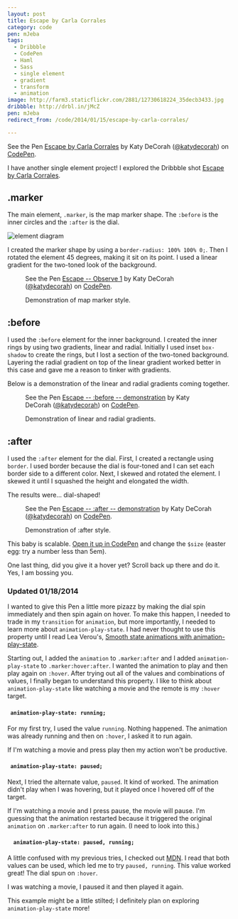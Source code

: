 ```yaml
---
layout: post
title: Escape by Carla Corrales
category: code
pen: mJeba
tags:
  - Dribbble
  - CodePen
  - Haml
  - Sass
  - single element
  - gradient
  - transform
  - animation
image: http://farm3.staticflickr.com/2881/12730618224_35decb3433.jpg
dribbble: http://drbl.in/jMcZ
pen: mJeba
redirect_from: /code/2014/01/15/escape-by-carla-corrales/

---
```



<p data-height="450" data-theme-id="97" data-slug-hash="mJeba" data-default-tab="result" class='codepen'>See the Pen <a href='http://codepen.io/katydecorah/pen/mJeba'>Escape by Carla Corrales</a> by Katy DeCorah (<a href='http://codepen.io/katydecorah'>@katydecorah</a>) on <a href='http://codepen.io'>CodePen</a>.</p>

I have another single element project! I explored the Dribbble shot [Escape by Carla Corrales](http://drbl.in/jMcZ).

## .marker
The main element, `.marker`, is the map marker shape. The `:before` is the inner circles and the `:after` is the dial.

![element diagram](http://farm3.staticflickr.com/2881/12730618224_35decb3433.jpg)

I created the marker shape by using a `border-radius: 100% 100% 0;`. Then I rotated the element 45 degrees, making it sit on its point. I used a linear gradient for the two-toned look of the background.

<figure>
<p data-height="400" data-theme-id="97" data-slug-hash="5139eb2825b88adf9495330f554a9c5b" data-default-tab="result" class='codepen'>See the Pen <a href='http://codepen.io/katydecorah/pen/5139eb2825b88adf9495330f554a9c5b'>Escape -- Observe 1</a> by Katy DeCorah (<a href='http://codepen.io/katydecorah'>@katydecorah</a>) on <a href='http://codepen.io'>CodePen</a>.</p>
<figcaption>Demonstration of map marker style.</figcaption>
</figure>

## :before

I used the `:before` element for the inner background. I created the inner rings by using two gradients, linear and radial. Initially I used inset `box-shadow` to create the rings, but I lost a section of the two-toned background. Layering the radial gradient on top of the linear gradient worked better in this case and gave me a reason to tinker with gradients.

Below is a demonstration of the linear and radial gradients coming together.

<figure>
<p data-height="307" data-theme-id="97" data-slug-hash="85ed97e499e0eae1b5ba133f7a68dd2e" data-default-tab="result" class='codepen'>See the Pen <a href='http://codepen.io/katydecorah/pen/85ed97e499e0eae1b5ba133f7a68dd2e'>Escape -- :before -- demonstration</a> by Katy DeCorah (<a href='http://codepen.io/katydecorah'>@katydecorah</a>) on <a href='http://codepen.io'>CodePen</a>.</p>
<figcaption>Demonstration of linear and radial gradients.</figcaption>
</figure>

## :after
I used the `:after` element for the dial. First, I created a rectangle using `border`. I used border because the dial is four-toned and I can set each border side to a different color. Next, I skewed and rotated the element. I skewed it until I squashed the height and elongated the width.

The results were&hellip; dial-shaped!

<figure>
<p data-height="274" data-theme-id="97" data-slug-hash="2da5c6fd1fea85b62eef5c84568f6658" data-default-tab="result" class='codepen'>See the Pen <a href='http://codepen.io/katydecorah/pen/2da5c6fd1fea85b62eef5c84568f6658'>Escape -- :after -- demonstration</a> by Katy DeCorah (<a href='http://codepen.io/katydecorah'>@katydecorah</a>) on <a href='http://codepen.io'>CodePen</a>.</p>
<figcaption>Demonstration of :after style.</figcaption>
</figure>

This baby is scalable. [Open it up in CodePen](http://codepen.io/katydecorah/pen/mJeba) and change the `$size` (easter egg: try a number less than 5em).

One last thing, did you give it a hover yet? Scroll back up there and do it. Yes, I am bossing you.

### Updated 01/18/2014

I wanted to give this Pen a little more pizazz by making the dial spin immediately and then spin again on hover. To make this happen, I needed to trade in my `transition` for `animation`, but more importantly, I needed to learn more about `animation-play-state`. I had never thought to use this property until I read Lea Verou's, [Smooth state animations with animation-play-state](http://lea.verou.me/2014/01/smooth-state-animations-with-animation-play-state/).

Starting out, I added the `animation` to `.marker:after` and I added `animation-play-state` to `.marker:hover:after`. I wanted the animation to play and then play again on `:hover`. After trying out all of the values and combinations of values, I finally began to understand this property. I like to think about `animation-play-state` like watching a movie and the remote is my `:hover` target.

<h4><i class="fa fa-play">&nbsp;</i> <code>animation-play-state: running;</code></h4>

For my first try, I used the value `running`. Nothing happened. The animation was already running and then on `:hover`, I asked it to run again.

If I'm watching a movie and press play then my action won't be productive.

<h4><i class="fa fa-pause">&nbsp;</i> <code>animation-play-state: paused;</code></h4>

Next, I tried the alternate value, `paused`. It kind of worked. The animation didn't play when I was hovering, but it played once I hovered off of the target.

If I'm watching a movie and I press pause, the movie will pause. I'm guessing that the animation restarted because it triggered the original `animation` on `.marker:after` to run again. (I need to look into this.)

<h4><i class="fa fa-pause">&nbsp;</i> <i class="fa fa-play">&nbsp;</i> <code>animation-play-state: paused, running;</code></h4>

A little confused with my previous tries, I checked out [MDN](https://developer.mozilla.org/en-US/docs/Web/CSS/animation-play-state). I read that both values can be used, which led me to try `paused, running`. This value worked great! The dial spun on `:hover`.

I was watching a movie, I paused it and then played it again.

This example might be a little stilted; I definitely plan on exploring `animation-play-state` more!